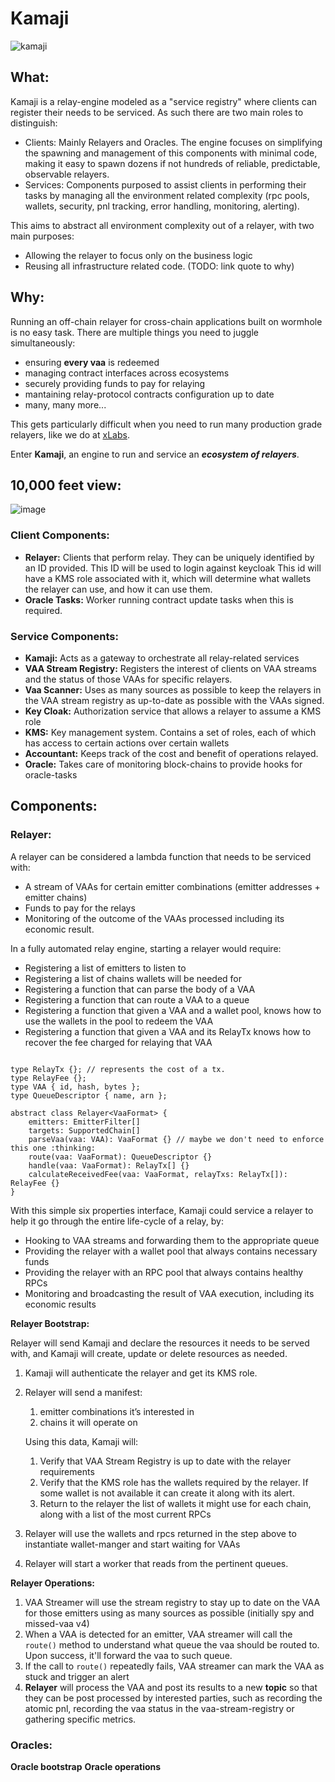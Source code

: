 # Kamaji
![kamaji](https://github.com/XLabs/kamaji/assets/12457451/bf60762f-3028-4611-b1db-e0cc66706103)
## What:
Kamaji is a relay-engine modeled as a "service registry" where clients can register their needs to be serviced. As such there are two main roles to distinguish:
- Clients: Mainly Relayers and Oracles. The engine focuses on simplifying the spawning and management of this components with minimal code, making it easy to spawn dozens if not hundreds of reliable, predictable, observable relayers.
- Services: Components purposed to assist clients in performing their tasks by managing all the environment related complexity (rpc pools, wallets, security, pnl tracking, error handling, monitoring, alerting).

This aims to abstract all environment complexity out of a relayer, with two main purposes:
- Allowing the relayer to focus only on the business logic
- Reusing all infrastructure related code. (TODO: link quote to why)

## Why:
Running an off-chain relayer for cross-chain applications built on wormhole is no easy task. There are multiple things you need to juggle simultaneously: 
- ensuring **every vaa** is redeemed
- managing contract interfaces across ecosystems
- securely providing funds to pay for relaying
- mantaining relay-protocol contracts configuration up to date
- many, many more...

This gets particularly difficult when you need to run many production grade relayers, like we do at [xLabs](https://xlabs.xyz/).

Enter **Kamaji**, an engine to run and service an ***ecosystem of relayers***.

## 10,000 feet view:
![image](https://github.com/XLabs/kamaji/assets/12457451/d8c7d0cb-9873-4506-bd74-656e7141b290)

### Client Components:

- **Relayer:** Clients that perform relay. They can be uniquely identified by an ID provided. This ID will be used to login against keycloak This id will have a KMS role associated with it, which will determine what wallets the relayer can use, and how it can use them.
- **Oracle Tasks:** Worker running contract update tasks when this is required.

### Service Components:

- **Kamaji:** Acts as a gateway to orchestrate all relay-related services
- **VAA Stream Registry:** Registers the interest of clients on VAA streams and the status of those VAAs for specific relayers.
- **Vaa Scanner:** Uses as many sources as possible to keep the relayers in the VAA stream registry as up-to-date as possible with the VAAs signed.
- **Key Cloak:** Authorization service that allows a relayer to assume a KMS role
- **KMS:** Key management system. Contains a set of roles, each of which has access to certain actions over certain wallets
- **Accountant:** Keeps track of the cost and benefit of operations relayed.
- **Oracle:** Takes care of monitoring block-chains to provide hooks for oracle-tasks

## Components:

### Relayer:

A relayer can be considered a lambda function that needs to be serviced with:

- A stream of VAAs for certain emitter combinations (emitter addresses + emitter chains)
- Funds to pay for the relays
- Monitoring of the outcome of the VAAs processed including its economic result.

In a fully automated relay engine, starting a relayer would require:

- Registering a list of emitters to listen to
- Registering a list of chains wallets will be needed for
- Registering a function that can parse the body of a VAA
- Registering a function that can route a VAA to a queue
- Registering a function that given a VAA and a wallet pool, knows how to use the wallets in the pool to redeem the VAA
- Registering a function that given a VAA and its RelayTx knows how to recover the fee charged for relaying that VAA

```tsx

type RelayTx {}; // represents the cost of a tx.
type RelayFee {};
type VAA { id, hash, bytes };
type QueueDescriptor { name, arn };

abstract class Relayer<VaaFormat> {
	emitters: EmitterFilter[]
	targets: SupportedChain[]
	parseVaa(vaa: VAA): VaaFormat {} // maybe we don't need to enforce this one :thinking:
	route(vaa: VaaFormat): QueueDescriptor {}
	handle(vaa: VaaFormat): RelayTx[] {}
	calculateReceivedFee(vaa: VaaFormat, relayTxs: RelayTx[]): RelayFee {}
}
```

With this simple six properties interface, Kamaji could service a relayer to help it go through the entire life-cycle of a relay, by:

- Hooking to VAA streams and forwarding them to the appropriate queue
- Providing the relayer with a wallet pool that always contains necessary funds
- Providing the relayer with an RPC pool that always contains healthy RPCs
- Monitoring and broadcasting the result of VAA execution, including its economic results

**Relayer Bootstrap:**

Relayer will send Kamaji and declare the resources it needs to be served with, and Kamaji will create, update or delete resources as needed.

1. Kamaji will authenticate the relayer and get its KMS role.
2. Relayer will send a manifest:
    1. emitter combinations it’s interested in
    2. chains it will operate on
    
    Using this data, Kamaji will:
    
    1. Verify that VAA Stream Registry is up to date with the relayer requirements
    2. Verify that the KMS role has the wallets required by the relayer. If some wallet is not available it can create it along with its alert.
    3. Return to the relayer the list of wallets it might use for each chain, along with a list of  the most current RPCs
3. Relayer will use the wallets and rpcs returned in the step above to instantiate wallet-manger and start waiting for VAAs
4. Relayer will start a worker that reads from the pertinent queues.

**Relayer Operations:**

1. VAA Streamer will use the stream registry to stay up to date on the VAA for those emitters using as many sources as possible (initially spy and missed-vaa v4)
2. When a VAA is detected for an emitter, VAA streamer will call the `route()` method to understand what queue the vaa should be routed to. Upon success, it'll forward the vaa to such queue.
3. If the call to `route()` repeatedly fails, VAA streamer can mark the VAA as stuck and trigger an alert
4. **Relayer** will process the VAA and post its results to a new **topic** so that they can be post processed by interested parties, such as recording the atomic pnl, recording the vaa status in the vaa-stream-registry or gathering specific metrics.

### Oracles:
**Oracle bootstrap**
**Oracle operations**
